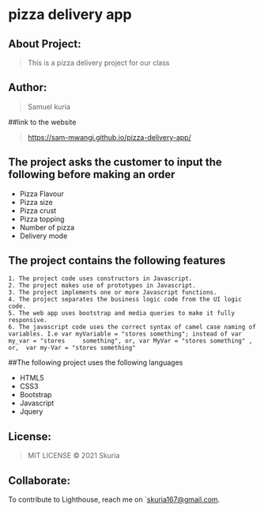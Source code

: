 # pizza delivery app

## About Project:
>This is a pizza delivery project for our class

## Author:
> Samuel kuria

##link to the website
 > https://sam-mwangi.github.io/pizza-delivery-app/

## The project asks the customer to input the following before making an order

 * Pizza Flavour  
 * Pizza size  
 * Pizza crust  
 * Pizza topping
 * Number of pizza
 * Delivery mode  

## The project contains the following features

    1. The project code uses constructors in Javascript.
    2. The project makes use of prototypes in Javascript.
    3. The project implements one or more Javascript functions.
    4. The project separates the business logic code from the UI logic code.
    5. The web app uses bootstrap and media queries to make it fully responsive.
    6. The javascript code uses the correct syntax of camel case naming of variables. I.e var myVariable = "stores something"; instead of var my_var = "stores     something", or, var MyVar = "stores something" , or,  var my-Var = "stores something"
    


##The following project uses the following languages
* HTML5
* CSS3
* Bootstrap
* Javascript
* Jquery

## License:
>MIT LICENSE &copy; 2021 Skuria

## Collaborate:
To contribute to Lighthouse, reach me on `skuria167@gmail.com.
      
